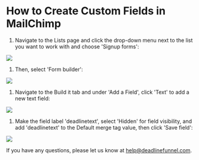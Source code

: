 # How to Create Custom Fields in MailChimp

1. Navigate to the Lists page and click the drop-down menu next to the list you want to work with and choose 'Signup forms': 

![](https://d33v4339jhl8k0.cloudfront.net/docs/assets/53974d6ce4b0c76107b109d1/images/5bc8b9ca2c7d3a04dd5bd980/file-3xWlDxDbay.png)

1. Then, select 'Form builder': 

![](https://d33v4339jhl8k0.cloudfront.net/docs/assets/53974d6ce4b0c76107b109d1/images/5bc8ba192c7d3a04dd5bd982/file-k5ZHYMfgnO.png)

1. Navigate to the Build it tab and under 'Add a Field', click 'Text' to add a new text field: 

![](https://d33v4339jhl8k0.cloudfront.net/docs/assets/53974d6ce4b0c76107b109d1/images/5bc8ba6e042863158cc79876/file-U4uQPZV3K4.png)

1. Make the field label 'deadlinetext', select 'Hidden' for field visibility, and add 'deadlinetext' to the Default merge tag value, then click 'Save field': 

![](https://d33v4339jhl8k0.cloudfront.net/docs/assets/53974d6ce4b0c76107b109d1/images/5bc8bac12c7d3a04dd5bd98c/file-sm0cNp903i.png)

If you have any questions, please let us know at [help@deadlinefunnel.com](mailto:mailto:help@deadlinefunnel.com).

